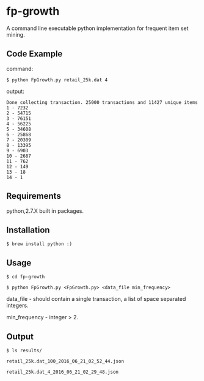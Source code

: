 # fp-growth
A command line executable python implementation for frequent item set mining. 

## Code Example
command:

    $ python FpGrowth.py retail_25k.dat 4
    
output:


    Done collecting transaction. 25000 transactions and 11427 unique items
    1 - 7232
    2 - 54715
    3 - 76151
    4 - 56225
    5 - 34608
    6 - 25868
    7 - 20309
    8 - 13395
    9 - 6903
    10 - 2687
    11 - 762
    12 - 149
    13 - 18
    14 - 1
    
    
## Requirements

  python,2.7.X built in packages.
  
  
## Installation
  
    $ brew install python :)
  
## Usage
    
    $ cd fp-growth
    
    $ python FpGrowth.py <FpGrowth.py> <data_file min_frequency>
  
data_file - should contain a single transaction, a list of space separated integers.

min_frequency - integer > 2.


## Output

    $ ls results/
    
    retail_25k.dat_100_2016_06_21_02_52_44.json
    
    retail_25k.dat_4_2016_06_21_02_29_48.json




